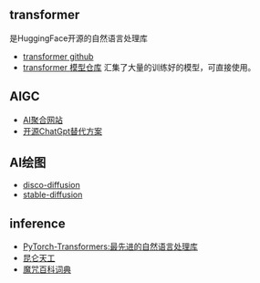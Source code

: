 
## transformer 
是HuggingFace开源的自然语言处理库
- [transformer github](https://github.com/huggingface/transformers)
- [transformer 模型仓库](https://huggingface.co/models?sort=downloads&search=chat) 汇集了大量的训练好的模型，可直接使用。

## AIGC
- [AI聚合网站](https://www.futurepedia.io/)
- [开源ChatGpt替代方案](https://github.com/BlinkDL/ChatRWKV)

## AI绘图
* [disco-diffusion](https://github.com/alembics/disco-diffusion)
* [stable-diffusion](https://github.com/CompVis/stable-diffusion)

## inference
- [PyTorch-Transformers:最先进的自然语言处理库](https://www.jianshu.com/p/e4ce00a41781)
- [昆仑天工](https://mp.weixin.qq.com/s/dSwaBbqy5ZKk6SJIg34eWg)
- [魔咒百科词典](https://aitag.top/)
